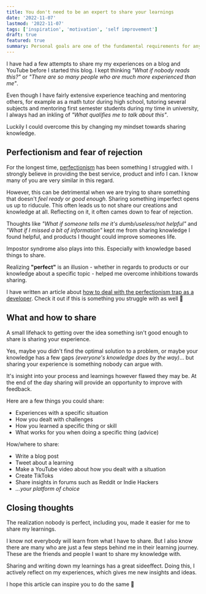 ```yaml
---
title: You don't need to be an expert to share your learnings
date: '2022-11-07'
lastmod: '2022-11-07'
tags: ['inspiration', 'motivation', 'self improvement']
draft: true
featured: true
summary: Personal goals are one of the fundamental requirements for any high achieving person. Here is my guide on how to set and achieve them.
---
```


I have had a few attempts to share my my experiences on a blog and YouTube
before I started this blog. I kept thinking _"What if nobody reads this?"_ 
or _"There are so many people who are much more experienced than me"_.

Even though I have fairly extensive experience teaching and mentoring others, for example
as a math tutor during high school, tutoring several subjects and mentoring first semester 
students during my time in university, I always had an inkling of _"What qualifies me to 
talk about this"_.

Luckily I could overcome this by changing my mindset towards sharing knowledge.

## Perfectionism and fear of rejection

For the longest time, [perfectionism](/blog/dealing-with-the-perfectionism-trap-as-a-developer#what-is-perfectionism)
has been something I struggled with. I strongly believe in providing the best service, 
product and info I can. I know many of you are very similar in this regard.

However, this can be  detrimental when we are trying to share something that doesn't 
_feel ready_ or _good enough_. Sharing something imperfect opens us up to riducule. This 
often leads us to not share our creations and knowledge at all. Reflecting on it, it 
often cames down to fear of rejection.

Thoughts like _"What if someone tells me it's dumb/useless/not helpful"_ and _"What if 
I missed a bit of information"_ kept me from sharing knowledge I found helpful, and 
products I thought could improve someones life.

Impostor syndrome also plays into this. Especially with knowledge based things to share.

Realizing **"perfect"** is an illusion - whether in regards to products or our knowledge 
about a specific topic - helped me overcome inhibitions towards sharing.

I have written an article about [how to deal with the perfectionism trap as a developer](/blog/dealing-with-the-perfectionism-trap-as-a-developer).
Check it out if this is something you struggle with as well 🙂


## What and how to share

A small lifehack to getting over the idea something isn't good enough to share is sharing
your experience. 

Yes, maybe you didn't find the optimal solution to a problem, or maybe your knowledge has a 
few gaps _(everyone's knowledge does by the way)_... but sharing your experience is something 
nobody can argue with.

It's insight into your process and learnings however flawed they may be. At the end of the day
sharing will provide an opportunity to improve with feedback.

Here are a few things you could share:
- Experiences with a specific situation
- How you dealt with challenges
- How you learned a specific thing or skill
- What works for you when doing a specific thing (advice)

How/where to share:
- Write a blog post
- Tweet about a learning
- Make a YouTube video about how you dealt with a situation
- Create TikToks
- Share insights in forums such as Reddit or Indie Hackers
- _...your platform of choice_ 

## Closing thoughts

The realization nobody is perfect, including you, made it easier for me to share my learnings.

I know not everybody will learn from what I have to share. But I also know there are many who
are just a few steps behind me in their learning journey. These are the friends and people I 
want to share my knowledge with.

Sharing and writing down my learnings has a great sideeffect. Doing this, I actively reflect 
on my experiences, which gives me new insights and ideas.

I hope this article can inspire you to do the same 💪
